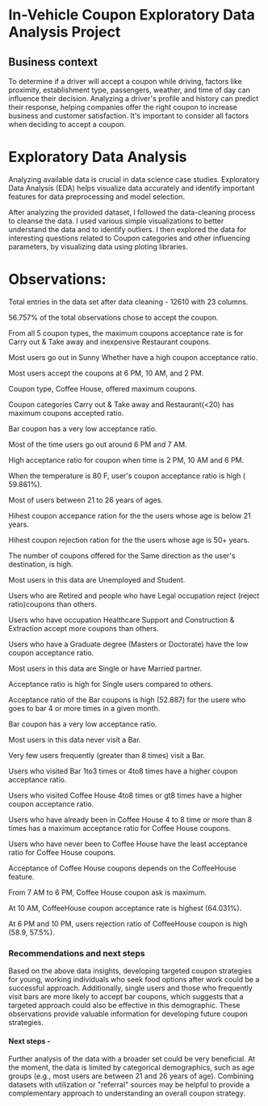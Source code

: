 #  In-Vehicle Coupon Exploratory Data Analysis Project
## Business context
To determine if a driver will accept a coupon while driving, factors like proximity, establishment type, passengers, weather, and time of day can influence their decision. Analyzing a driver's profile and history can predict their response, helping companies offer the right coupon to increase business and customer satisfaction. It's important to consider all factors when deciding to accept a coupon.

# Exploratory Data Analysis
Analyzing available data is crucial in data science case studies. Exploratory Data Analysis (EDA) helps visualize data accurately and identify important features for data preprocessing and model selection.

After analyzing the provided dataset, I followed the data-cleaning process to cleanse the data. I used various simple visualizations to better understand the data and to identify outliers. I then explored the data for interesting questions related to Coupon categories and other influencing parameters, by visualizing data using ploting libraries.

# Observations:

Total entries in the data set after data cleaning - 12610 with 23 columns.

56.757% of the total observations chose to accept the coupon.

From all 5 coupon types, the maximum coupons acceptance rate is for Carry out & Take away and inexpensive Restaurant coupons.

Most users go out in Sunny Whether have a high coupon acceptance ratio.

Most users accept the coupons at 6 PM, 10 AM, and 2 PM.

Coupon type, Coffee House, offered maximum coupons.

Coupon categories Carry out & Take away and Restaurant(<20) has maximum coupons accepted ratio.

Bar coupon has a very low acceptance ratio.

Most of the time users go out around 6 PM and 7 AM.

High acceptance ratio for coupon when time is 2 PM, 10 AM and 6 PM.

When the temperature is 80 F, user's coupon acceptance ratio is high ( 59.861%).

Most of users between 21 to 26 years of ages.

Hihest coupon accepance ration for the the users whose age is below 21 years.

Hihest coupon rejection ration for the the users whose age is 50+ years.

The number of coupons offered for the Same direction as the user's destination, is high.

Most users in this data are Unemployed and Student.

Users who are Retired and people who have Legal occupation reject (reject ratio)coupons than others.

Users who have occupation Healthcare Support and Construction & Extraction accept more coupons than others.

Users who have a Graduate degree (Masters or Doctorate) have the low coupon acceptance ratio.

Most users in this data are Single or have Married partner.

Acceptance ratio is high for Single users compared to others.

Acceptance ratio of the Bar coupons is high (52.887) for the usere who goes to bar 4 or more times in a given month.

Bar coupon has a very low acceptance ratio.

Most users in this data never visit a Bar.

Very few users frequently (greater than 8 times) visit a Bar.

Users who visited Bar 1to3 times or 4to8 times have a higher coupon acceptance ratio.

Users who visited Coffee House 4to8 times or gt8 times have a higher coupon acceptance ratio.

Users who have already been in Coffee House 4 to 8 time or more than 8 times has a maximum acceptance ratio for Coffee House coupons.

Users who have never been to Coffee House have the least acceptance ratio for Coffee House coupons.

Acceptance of Coffee House coupons depends on the CoffeeHouse feature.

From 7 AM to 6 PM, Coffee House coupon ask is maximum.

At 10 AM, CoffeeHouse coupon acceptance rate is highest (64.031%).

At 6 PM and 10 PM, users rejection ratio of CoffeeHouse coupon is high (58.9, 57.5%).

### Recommendations and next steps
Based on the above data insights, developing targeted coupon strategies for young, working individuals who seek food options after work could be a successful approach. Additionally, single users and those who frequently visit bars are more likely to accept bar coupons, which suggests that a targeted approach could also be effective in this demographic. These observations provide valuable information for developing future coupon strategies.

#### Next steps -
Further analysis of the data with a broader set could be very beneficial. At the moment, the data is limited by categorical demographics, such as age groups (e.g., most users are between 21 and 26 years of age). Combining datasets with utilization or "referral" sources may be helpful to provide a complementary approach to understanding an overall coupon strategy. 
